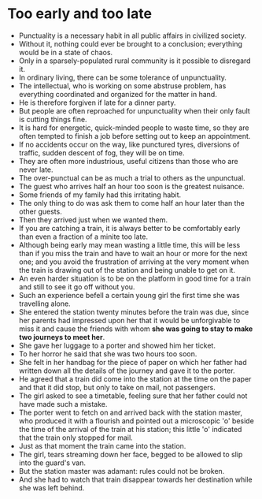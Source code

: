 # Too early and too late

- Punctuality is a necessary habit in all public affairs in civilized society.
- Without it, nothing could ever be brought to a conclusion; everything would be in a state of chaos.
- Only in a sparsely-populated rural community is it possible to disregard it.
- In ordinary living, there can be some tolerance of unpunctuality.
- The intellectual, who is working on some abstruse problem, has everything coordinated and organized for the matter in hand.
- He is therefore forgiven if late for a dinner party.
- But people are often reproached for unpunctuality when their only fault is cutting things fine.
- It is hard for energetic, quick-minded people to waste time, so they are often tempted to finish a job before setting out to keep an appointment.
- If no accidents occur on the way, like punctured tyres, diversions of traffic, sudden descent of fog, they will be on time.
- They are often more industrious, useful citizens than those who are never late.
- The over-punctual can be as much a trial to others as the unpunctual.
- The guest who arrives half an hour too soon is the greatest nuisance.
- Some friends of my family had this irritating habit.
- The only thing to do was ask them to come half an hour later than the other guests.
- Then they arrived just when we wanted them.
- If you are catching a train, it is always better to be comfortably early than even a fraction of a minite too late.
- Although being early may mean wasting a little time, this will be less than if you miss the train and have to wait an hour or more for the next one; and you avoid the frustration of arriving at the very moment when the train is drawing out of the station and being unable to get on it.
- An even harder situation is to be on the platform in good time for a train and still to see it go off without you.
- Such an experience befell a certain young girl the first time she was travelling alone.
- She entered the station twenty minutes before the train was due, since her parents had impressed upon her that it would be unforgivable to miss it and cause the friends with whom **she was going to stay to make two journeys to meet her**.
- She gave her luggage to a porter and showed him her ticket.
- To her horror he said that she was two hours too soon.
- She felt in her handbag for the piece of paper on which her father had written down all the details of the journey and gave it to the porter.
- He agreed that a train did come into the station at the time on the paper and that it did stop, but only to take on mail, not passengers.
- The girl asked to see a timetable, feeling sure that her father could not have made such a mistake.
- The porter went to fetch on and arrived back with the station master, who produced it with a flourish and pointed out a microscopic 'o' beside the time of the arrival of the train at his station; this little 'o' indicated that the train only stopped for mail.
- Just as that moment the train came into the station.
- The girl, tears streaming down her face, begged to be allowed to slip into the guard's van.
- But the station master was adamant: rules could not be broken.
- And she had to watch that train disappear towards her destination while she was left behind.
